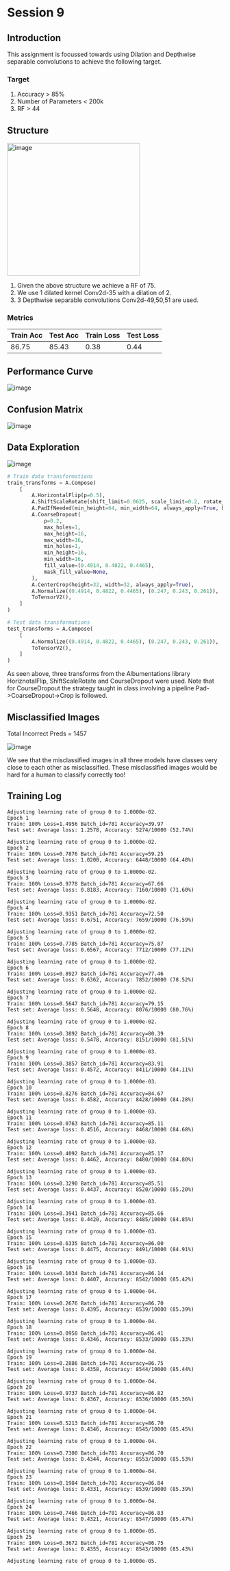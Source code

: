 # Session 9

## Introduction

This assignment is focussed towards using Dilation and Depthwise separable convolutions to achieve the following target.

### Target
1. Accuracy > 85%
2. Number of Parameters < 200k
3. RF > 44

## Structure

<img width="310" alt="image" src="https://github.com/Madhur-1/ERA-v1/assets/64495917/b67961de-de6f-4767-aa47-010640854b8f">

1. Given the above structure we achieve a RF of 75.
2. We use 1 dilated kernel Conv2d-35 with a dilation of 2.
3. 3 Depthwise separable convolutions Conv2d-49,50,51 are used.


### Metrics
| Train Acc | Test Acc | Train Loss | Test Loss |
|-----------|----------|------------|-----------|
| 86.75     | 85.43    | 0.38       | 0.44      |


## Performance Curve
![image](https://github.com/Madhur-1/ERA-v1/assets/64495917/b28d3855-1d60-443b-a7b3-ebcf46df50e1)

## Confusion Matrix

![image](https://github.com/Madhur-1/ERA-v1/assets/64495917/9c27e104-4cd7-43f8-8346-259ee755f38a)

## Data Exploration

![image](https://github.com/Madhur-1/ERA-v1/assets/64495917/ccfd4c54-b52a-4981-8026-e5f87ceefb3f)

```python
# Train data transformations
train_transforms = A.Compose(
    [
        A.HorizontalFlip(p=0.5),
        A.ShiftScaleRotate(shift_limit=0.0625, scale_limit=0.2, rotate_limit=10, p=0.2),
        A.PadIfNeeded(min_height=64, min_width=64, always_apply=True, border_mode=0),
        A.CoarseDropout(
            p=0.2,
            max_holes=1,
            max_height=16,
            max_width=16,
            min_holes=1,
            min_height=16,
            min_width=16,
            fill_value=(0.4914, 0.4822, 0.4465),
            mask_fill_value=None,
        ),
        A.CenterCrop(height=32, width=32, always_apply=True),
        A.Normalize((0.4914, 0.4822, 0.4465), (0.247, 0.243, 0.261)),
        ToTensorV2(),
    ]
)

# Test data transformations
test_transforms = A.Compose(
    [
        A.Normalize((0.4914, 0.4822, 0.4465), (0.247, 0.243, 0.261)),
        ToTensorV2(),
    ]
)

```

As seen above, three transforms from the Albumentations library HoriznotalFlip, ShiftScaleRotate and CourseDropout were used. Note that for CourseDropout the strategy taught in class involving a pipeline Pad->CoarseDropout->Crop is followed.

## Misclassified Images

Total Incorrect Preds = 1457

![image](https://github.com/Madhur-1/ERA-v1/assets/64495917/c16bb413-761c-4f71-b970-562f7199d347)


We see that the misclassified images in all three models have classes very close to each other as misclassified. These misclassified images would be hard for a human to classify correctly too!

## Training Log

```
Adjusting learning rate of group 0 to 1.0000e-02.
Epoch 1
Train: 100% Loss=1.4956 Batch_id=781 Accuracy=39.97
Test set: Average loss: 1.2578, Accuracy: 5274/10000 (52.74%)

Adjusting learning rate of group 0 to 1.0000e-02.
Epoch 2
Train: 100% Loss=0.7876 Batch_id=781 Accuracy=59.25
Test set: Average loss: 1.0200, Accuracy: 6448/10000 (64.48%)

Adjusting learning rate of group 0 to 1.0000e-02.
Epoch 3
Train: 100% Loss=0.9778 Batch_id=781 Accuracy=67.66
Test set: Average loss: 0.8183, Accuracy: 7160/10000 (71.60%)

Adjusting learning rate of group 0 to 1.0000e-02.
Epoch 4
Train: 100% Loss=0.9351 Batch_id=781 Accuracy=72.50
Test set: Average loss: 0.6751, Accuracy: 7659/10000 (76.59%)

Adjusting learning rate of group 0 to 1.0000e-02.
Epoch 5
Train: 100% Loss=0.7785 Batch_id=781 Accuracy=75.87
Test set: Average loss: 0.6567, Accuracy: 7712/10000 (77.12%)

Adjusting learning rate of group 0 to 1.0000e-02.
Epoch 6
Train: 100% Loss=0.8927 Batch_id=781 Accuracy=77.46
Test set: Average loss: 0.6362, Accuracy: 7852/10000 (78.52%)

Adjusting learning rate of group 0 to 1.0000e-02.
Epoch 7
Train: 100% Loss=0.5647 Batch_id=781 Accuracy=79.15
Test set: Average loss: 0.5648, Accuracy: 8076/10000 (80.76%)

Adjusting learning rate of group 0 to 1.0000e-02.
Epoch 8
Train: 100% Loss=0.3892 Batch_id=781 Accuracy=80.39
Test set: Average loss: 0.5478, Accuracy: 8151/10000 (81.51%)

Adjusting learning rate of group 0 to 1.0000e-03.
Epoch 9
Train: 100% Loss=0.3857 Batch_id=781 Accuracy=83.91
Test set: Average loss: 0.4572, Accuracy: 8411/10000 (84.11%)

Adjusting learning rate of group 0 to 1.0000e-03.
Epoch 10
Train: 100% Loss=0.8276 Batch_id=781 Accuracy=84.67
Test set: Average loss: 0.4582, Accuracy: 8428/10000 (84.28%)

Adjusting learning rate of group 0 to 1.0000e-03.
Epoch 11
Train: 100% Loss=0.0763 Batch_id=781 Accuracy=85.11
Test set: Average loss: 0.4516, Accuracy: 8468/10000 (84.68%)

Adjusting learning rate of group 0 to 1.0000e-03.
Epoch 12
Train: 100% Loss=0.4092 Batch_id=781 Accuracy=85.17
Test set: Average loss: 0.4462, Accuracy: 8480/10000 (84.80%)

Adjusting learning rate of group 0 to 1.0000e-03.
Epoch 13
Train: 100% Loss=0.3290 Batch_id=781 Accuracy=85.51
Test set: Average loss: 0.4437, Accuracy: 8520/10000 (85.20%)

Adjusting learning rate of group 0 to 1.0000e-03.
Epoch 14
Train: 100% Loss=0.3941 Batch_id=781 Accuracy=85.66
Test set: Average loss: 0.4420, Accuracy: 8485/10000 (84.85%)

Adjusting learning rate of group 0 to 1.0000e-03.
Epoch 15
Train: 100% Loss=0.6335 Batch_id=781 Accuracy=86.00
Test set: Average loss: 0.4475, Accuracy: 8491/10000 (84.91%)

Adjusting learning rate of group 0 to 1.0000e-03.
Epoch 16
Train: 100% Loss=0.1034 Batch_id=781 Accuracy=86.14
Test set: Average loss: 0.4407, Accuracy: 8542/10000 (85.42%)

Adjusting learning rate of group 0 to 1.0000e-04.
Epoch 17
Train: 100% Loss=0.2676 Batch_id=781 Accuracy=86.70
Test set: Average loss: 0.4395, Accuracy: 8539/10000 (85.39%)

Adjusting learning rate of group 0 to 1.0000e-04.
Epoch 18
Train: 100% Loss=0.0958 Batch_id=781 Accuracy=86.41
Test set: Average loss: 0.4346, Accuracy: 8533/10000 (85.33%)

Adjusting learning rate of group 0 to 1.0000e-04.
Epoch 19
Train: 100% Loss=0.2886 Batch_id=781 Accuracy=86.75
Test set: Average loss: 0.4358, Accuracy: 8544/10000 (85.44%)

Adjusting learning rate of group 0 to 1.0000e-04.
Epoch 20
Train: 100% Loss=0.9737 Batch_id=781 Accuracy=86.82
Test set: Average loss: 0.4367, Accuracy: 8536/10000 (85.36%)

Adjusting learning rate of group 0 to 1.0000e-04.
Epoch 21
Train: 100% Loss=0.5213 Batch_id=781 Accuracy=86.70
Test set: Average loss: 0.4346, Accuracy: 8545/10000 (85.45%)

Adjusting learning rate of group 0 to 1.0000e-04.
Epoch 22
Train: 100% Loss=0.7300 Batch_id=781 Accuracy=86.70
Test set: Average loss: 0.4344, Accuracy: 8553/10000 (85.53%)

Adjusting learning rate of group 0 to 1.0000e-04.
Epoch 23
Train: 100% Loss=0.1984 Batch_id=781 Accuracy=86.84
Test set: Average loss: 0.4331, Accuracy: 8539/10000 (85.39%)

Adjusting learning rate of group 0 to 1.0000e-04.
Epoch 24
Train: 100% Loss=0.7466 Batch_id=781 Accuracy=86.83
Test set: Average loss: 0.4321, Accuracy: 8547/10000 (85.47%)

Adjusting learning rate of group 0 to 1.0000e-05.
Epoch 25
Train: 100% Loss=0.3672 Batch_id=781 Accuracy=86.75
Test set: Average loss: 0.4355, Accuracy: 8543/10000 (85.43%)

Adjusting learning rate of group 0 to 1.0000e-05.
```

